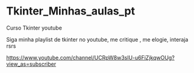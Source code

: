 # Tkinter_Minhas_aulas_pt
Curso Tkinter youtube

Siga minha playlist de tkinter no youtube, me critique , me elogie, interaja rsrs

https://www.youtube.com/channel/UCRpW8w3slU-u6FiZjkqwOUg?view_as=subscriber
